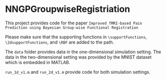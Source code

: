 # NNGPGroupwiseRegistriation

This project provides code for the paper `Improved fMRI-based Pain Prediction using Bayesian Group-wise Functional Registration`

Please make sure that the supporting functions in `\supportFunctions`, `\2dsupportFunctions`, and `\RBF` are added to the path.

The `data` folder provides data in the one-dimensional simulation setting. The data in the two-dimensional setting was provided by the MNIST dataset which is embedded in MATLAB.

`run_1d_v1.m` and `run_2d_v1.m` provide code for both simulation settings.

